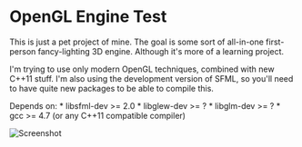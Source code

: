 # OpenGL Engine Test
This is just a pet project of mine. The goal is some sort of
all-in-one first-person fancy-lighting 3D engine. Although
it's more of a learning project.

I'm trying to use only modern OpenGL techniques, combined
with new C++11 stuff. I'm also using the development version
of SFML, so you'll need to have quite new packages to be able
to compile this.

Depends on:
	* libsfml-dev >= 2.0
	* libglew-dev >= ?
	* libglm-dev >= ?
	* gcc >= 4.7 (or any C++11 compatible compiler)

![Screenshot](https://bitbucket.org/ThomasRinsma/opengl-game-test/raw/tip/screenshot.png)
